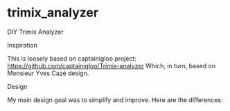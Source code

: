 # trimix_analyzer
DIY Trimix Analyzer

Inspiration

This is loosely based on captainigloo project:
https://github.com/captainigloo/Trimix-analyzer
Which, in turn, based on Monsieur Yves Cazé design.

Design

My main design goal was to simplify and improve. Here are the differences:
